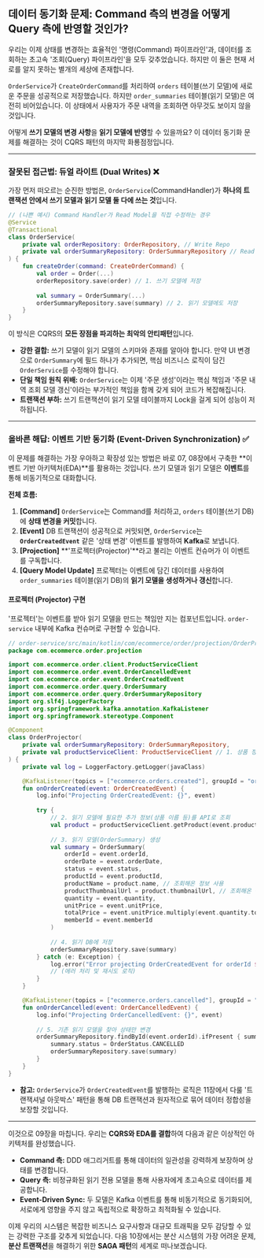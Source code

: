 ## 데이터 동기화 문제: Command 측의 변경을 어떻게 Query 측에 반영할 것인가?

우리는 이제 상태를 변경하는 효율적인 '명령(Command) 파이프라인'과, 데이터를 조회하는 초고속 '조회(Query) 파이프라인'을 모두 갖추었습니다. 하지만 이 둘은 현재 서로를 알지 못하는 별개의 세상에 존재합니다.

`OrderService`가 `CreateOrderCommand`를 처리하여 `orders` 테이블(쓰기 모델)에 새로운 주문을 성공적으로 저장했습니다. 하지만 `order_summaries` 테이블(읽기 모델)은 여전히 비어있습니다. 이 상태에서 사용자가 주문 내역을 조회하면 아무것도 보이지 않을 것입니다.

어떻게 **쓰기 모델의 변경 사항**을 **읽기 모델에 반영**할 수 있을까요? 이 데이터 동기화 문제를 해결하는 것이 CQRS 패턴의 마지막 화룡점정입니다.

-----

### 잘못된 접근법: 듀얼 라이트 (Dual Writes) ❌

가장 먼저 떠오르는 순진한 방법은, `OrderService`(CommandHandler)가 **하나의 트랜잭션 안에서 쓰기 모델과 읽기 모델 둘 다에 쓰는 것**입니다.

```kotlin
// (나쁜 예시) Command Handler가 Read Model을 직접 수정하는 경우
@Service
@Transactional
class OrderService(
    private val orderRepository: OrderRepository, // Write Repo
    private val orderSummaryRepository: OrderSummaryRepository // Read Repo
) {
    fun createOrder(command: CreateOrderCommand) {
        val order = Order(...)
        orderRepository.save(order) // 1. 쓰기 모델에 저장
        
        val summary = OrderSummary(...)
        orderSummaryRepository.save(summary) // 2. 읽기 모델에도 저장
    }
}
```

이 방식은 CQRS의 **모든 장점을 파괴하는 최악의 안티패턴**입니다.

  * **강한 결합:** 쓰기 모델이 읽기 모델의 스키마와 존재를 알아야 합니다. 만약 UI 변경으로 `OrderSummary`에 필드 하나가 추가되면, 핵심 비즈니스 로직이 담긴 `OrderService`를 수정해야 합니다.
  * **단일 책임 원칙 위배:** `OrderService`는 이제 '주문 생성'이라는 핵심 책임과 '주문 내역 조회 모델 갱신'이라는 부가적인 책임을 함께 갖게 되어 코드가 복잡해집니다.
  * **트랜잭션 부하:** 쓰기 트랜잭션이 읽기 모델 테이블까지 Lock을 걸게 되어 성능이 저하됩니다.

-----

### 올바른 해답: 이벤트 기반 동기화 (Event-Driven Synchronization) ✅

이 문제를 해결하는 가장 우아하고 확장성 있는 방법은 바로 07, 08장에서 구축한 \*\*이벤트 기반 아키텍처(EDA)\*\*를 활용하는 것입니다. 쓰기 모델과 읽기 모델은 **이벤트**를 통해 비동기적으로 대화합니다.

**전체 흐름:**

1.  **[Command]** `OrderService`는 Command를 처리하고, `orders` 테이블(쓰기 DB)에 **상태 변경을 커밋**합니다.
2.  **[Event]** DB 트랜잭션이 성공적으로 커밋되면, `OrderService`는 **`OrderCreatedEvent`** 같은 '상태 변경' 이벤트를 발행하여 **Kafka**로 보냅니다.
3.  **[Projection]** \*\*'프로젝터(Projector)'\*\*라고 불리는 이벤트 컨슈머가 이 이벤트를 구독합니다.
4.  **[Query Model Update]** 프로젝터는 이벤트에 담긴 데이터를 사용하여 `order_summaries` 테이블(읽기 DB)의 **읽기 모델을 생성하거나 갱신**합니다.

#### 프로젝터 (Projector) 구현

'프로젝터'는 이벤트를 받아 읽기 모델을 만드는 책임만 지는 컴포넌트입니다. `order-service` 내부에 Kafka 컨슈머로 구현할 수 있습니다.

```kotlin
// order-service/src/main/kotlin/com/ecommerce/order/projection/OrderProjector.kt
package com.ecommerce.order.projection

import com.ecommerce.order.client.ProductServiceClient
import com.ecommerce.order.event.OrderCancelledEvent
import com.ecommerce.order.event.OrderCreatedEvent
import com.ecommerce.order.query.OrderSummary
import com.ecommerce.order.query.OrderSummaryRepository
import org.slf4j.LoggerFactory
import org.springframework.kafka.annotation.KafkaListener
import org.springframework.stereotype.Component

@Component
class OrderProjector(
    private val orderSummaryRepository: OrderSummaryRepository,
    private val productServiceClient: ProductServiceClient // 1. 상품 정보 조회를 위한 Feign 클라이언트
) {
    private val log = LoggerFactory.getLogger(javaClass)

    @KafkaListener(topics = ["ecommerce.orders.created"], groupId = "order-projection-group")
    fun onOrderCreated(event: OrderCreatedEvent) {
        log.info("Projecting OrderCreatedEvent: {}", event)
        
        try {
            // 2. 읽기 모델에 필요한 추가 정보(상품 이름 등)를 API로 조회
            val product = productServiceClient.getProduct(event.productId)
            
            // 3. 읽기 모델(OrderSummary) 생성
            val summary = OrderSummary(
                orderId = event.orderId,
                orderDate = event.orderDate,
                status = event.status,
                productId = event.productId,
                productName = product.name, // 조회해온 정보 사용
                productThumbnailUrl = product.thumbnailUrl, // 조회해온 정보 사용
                quantity = event.quantity,
                unitPrice = event.unitPrice,
                totalPrice = event.unitPrice.multiply(event.quantity.toBigDecimal()),
                memberId = event.memberId
            )
            
            // 4. 읽기 DB에 저장
            orderSummaryRepository.save(summary)
        } catch (e: Exception) {
            log.error("Error projecting OrderCreatedEvent for orderId ${event.orderId}", e)
            // (에러 처리 및 재시도 로직)
        }
    }

    @KafkaListener(topics = ["ecommerce.orders.cancelled"], groupId = "order-projection-group")
    fun onOrderCancelled(event: OrderCancelledEvent) {
        log.info("Projecting OrderCancelledEvent: {}", event)
        
        // 5. 기존 읽기 모델을 찾아 상태만 변경
        orderSummaryRepository.findById(event.orderId).ifPresent { summary ->
            summary.status = OrderStatus.CANCELLED
            orderSummaryRepository.save(summary)
        }
    }
}
```

  * **참고:** `OrderService`가 `OrderCreatedEvent`를 발행하는 로직은 11장에서 다룰 '트랜잭셔널 아웃박스' 패턴을 통해 DB 트랜잭션과 원자적으로 묶어 데이터 정합성을 보장할 것입니다.

-----

이것으로 09장을 마칩니다. 우리는 **CQRS와 EDA를 결합**하여 다음과 같은 이상적인 아키텍처를 완성했습니다.

  * **Command 측:** DDD 애그리거트를 통해 데이터의 일관성을 강력하게 보장하며 상태를 변경합니다.
  * **Query 측:** 비정규화된 읽기 전용 모델을 통해 사용자에게 초고속으로 데이터를 제공합니다.
  * **Event-Driven Sync:** 두 모델은 Kafka 이벤트를 통해 비동기적으로 동기화되어, 서로에게 영향을 주지 않고 독립적으로 확장하고 최적화될 수 있습니다.

이제 우리의 시스템은 복잡한 비즈니스 요구사항과 대규모 트래픽을 모두 감당할 수 있는 강력한 구조를 갖추게 되었습니다. 다음 10장에서는 분산 시스템의 가장 어려운 문제, **분산 트랜잭션**을 해결하기 위한 **SAGA 패턴**의 세계로 떠나보겠습니다.